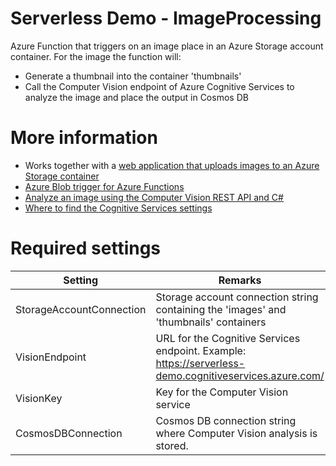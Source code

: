 # Serverless Demo - ImageProcessing

Azure Function that triggers on an image place in an Azure Storage account container. For the image the function will:
- Generate a thumbnail into the container 'thumbnails'
- Call the Computer Vision endpoint of Azure Cognitive Services to analyze the image and place the output in Cosmos DB

# More information
- Works together with a [web application that uploads images to an Azure Storage container](https://docs.microsoft.com/en-us/azure/storage/blobs/storage-upload-process-images?tabs=dotnet)
- [Azure Blob trigger for Azure Functions](https://docs.microsoft.com/en-us/azure/azure-functions/functions-bindings-storage-blob-output?tabs=csharp)
- [Analyze an image using the Computer Vision REST API and C#](https://docs.microsoft.com/en-us/azure/cognitive-services/computer-vision/quickstarts/csharp-analyze)
- [Where to find the Cognitive Services settings](https://docs.microsoft.com/en-us/azure/cognitive-services/computer-vision/tutorials/storage-lab-tutorial)

# Required settings
| Setting | Remarks
|---|---
| StorageAccountConnection | Storage account connection string containing the 'images' and 'thumbnails' containers
| VisionEndpoint  | URL for the Cognitive Services endpoint. Example: https://serverless-demo.cognitiveservices.azure.com/
| VisionKey | Key for the Computer Vision service
| CosmosDBConnection | Cosmos DB connection string where Computer Vision analysis is stored.
  